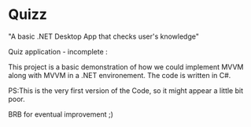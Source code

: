 # Quizz

"A basic .NET Desktop App that checks user's knowledge"

Quiz application - incomplete :

This project is a basic demonstration of how we could implement MVVM along with MVVM in a .NET environement.
The code is written in C#.

PS:This is the very first version of the Code, so it might appear a little bit poor.

BRB for eventual improvement ;)


